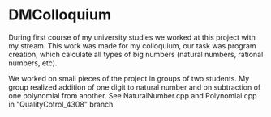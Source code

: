 # DMColloquium

During first course of my university studies we worked at this project with my stream. This work was made for my colloquium, our task was program creation, which calculate all types of big numbers (natural numbers, rational numbers, etc).

We worked on small pieces of the project in groups of two students. My group realized addition of one digit to natural number and on subtraction of one polynomial from another. See NaturalNumber.cpp and Polynomial.cpp in "QualityCotrol_4308" branch.
